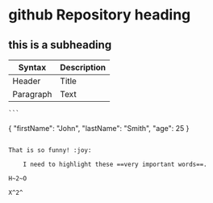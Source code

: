 # github Repository heading
## this is a subheading

| Syntax | Description |
| ----------- | ----------- |
| Header | Title |
| Paragraph | Text |

	```
{
  "firstName": "John",
  "lastName": "Smith",
  "age": 25
}
```

That is so funny! :joy:

	I need to highlight these ==very important words==.

H~2~O

X^2^